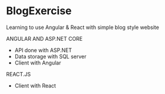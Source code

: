 # BlogExercise
Learning to use Angular &amp; React with simple blog style website 


ANGULAR AND ASP.NET CORE
 - API done with ASP.NET
 - Data storage with SQL server 
 - Client with Angular


REACT.JS
 - Client with React
